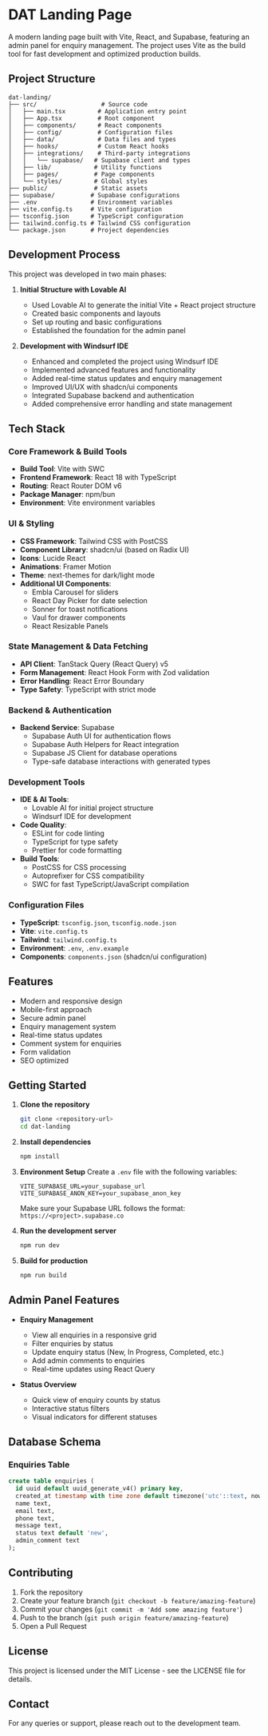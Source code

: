 # DAT Landing Page

A modern landing page built with Vite, React, and Supabase, featuring an admin panel for enquiry management. The project uses Vite as the build tool for fast development and optimized production builds.

## Project Structure
```
dat-landing/
├── src/                  # Source code
│   ├── main.tsx         # Application entry point
│   ├── App.tsx          # Root component
│   ├── components/      # React components
│   ├── config/          # Configuration files
│   ├── data/            # Data files and types
│   ├── hooks/           # Custom React hooks
│   ├── integrations/    # Third-party integrations
│   │   └── supabase/   # Supabase client and types
│   ├── lib/            # Utility functions
│   ├── pages/          # Page components
│   └── styles/         # Global styles
├── public/             # Static assets
├── supabase/          # Supabase configurations
├── .env               # Environment variables
├── vite.config.ts     # Vite configuration
├── tsconfig.json      # TypeScript configuration
├── tailwind.config.ts # Tailwind CSS configuration
└── package.json       # Project dependencies
```

## Development Process

This project was developed in two main phases:

1. **Initial Structure with Lovable AI**
   - Used Lovable AI to generate the initial Vite + React project structure
   - Created basic components and layouts
   - Set up routing and basic configurations
   - Established the foundation for the admin panel

2. **Development with Windsurf IDE**
   - Enhanced and completed the project using Windsurf IDE
   - Implemented advanced features and functionality
   - Added real-time status updates and enquiry management
   - Improved UI/UX with shadcn/ui components
   - Integrated Supabase backend and authentication
   - Added comprehensive error handling and state management

## Tech Stack

### Core Framework & Build Tools
- **Build Tool**: Vite with SWC
- **Frontend Framework**: React 18 with TypeScript
- **Routing**: React Router DOM v6
- **Package Manager**: npm/bun
- **Environment**: Vite environment variables

### UI & Styling
- **CSS Framework**: Tailwind CSS with PostCSS
- **Component Library**: shadcn/ui (based on Radix UI)
- **Icons**: Lucide React
- **Animations**: Framer Motion
- **Theme**: next-themes for dark/light mode
- **Additional UI Components**:
  - Embla Carousel for sliders
  - React Day Picker for date selection
  - Sonner for toast notifications
  - Vaul for drawer components
  - React Resizable Panels

### State Management & Data Fetching
- **API Client**: TanStack Query (React Query) v5
- **Form Management**: React Hook Form with Zod validation
- **Error Handling**: React Error Boundary
- **Type Safety**: TypeScript with strict mode

### Backend & Authentication
- **Backend Service**: Supabase
  - Supabase Auth UI for authentication flows
  - Supabase Auth Helpers for React integration
  - Supabase JS Client for database operations
  - Type-safe database interactions with generated types

### Development Tools
- **IDE & AI Tools**:
  - Lovable AI for initial project structure
  - Windsurf IDE for development
- **Code Quality**:
  - ESLint for code linting
  - TypeScript for type safety
  - Prettier for code formatting
- **Build Tools**:
  - PostCSS for CSS processing
  - Autoprefixer for CSS compatibility
  - SWC for fast TypeScript/JavaScript compilation

### Configuration Files
- **TypeScript**: `tsconfig.json`, `tsconfig.node.json`
- **Vite**: `vite.config.ts`
- **Tailwind**: `tailwind.config.ts`
- **Environment**: `.env`, `.env.example`
- **Components**: `components.json` (shadcn/ui configuration)

## Features

- Modern and responsive design
- Mobile-first approach
- Secure admin panel
- Enquiry management system
- Real-time status updates
- Comment system for enquiries
- Form validation
- SEO optimized

## Getting Started

1. **Clone the repository**
   ```bash
   git clone <repository-url>
   cd dat-landing
   ```

2. **Install dependencies**
   ```bash
   npm install
   ```

3. **Environment Setup**
   Create a `.env` file with the following variables:
   ```env
   VITE_SUPABASE_URL=your_supabase_url
   VITE_SUPABASE_ANON_KEY=your_supabase_anon_key
   ```
   Make sure your Supabase URL follows the format: `https://<project>.supabase.co`

4. **Run the development server**
   ```bash
   npm run dev
   ```

5. **Build for production**
   ```bash
   npm run build
   ```

## Admin Panel Features

- **Enquiry Management**
  - View all enquiries in a responsive grid
  - Filter enquiries by status
  - Update enquiry status (New, In Progress, Completed, etc.)
  - Add admin comments to enquiries
  - Real-time updates using React Query

- **Status Overview**
  - Quick view of enquiry counts by status
  - Interactive status filters
  - Visual indicators for different statuses

## Database Schema

### Enquiries Table
```sql
create table enquiries (
  id uuid default uuid_generate_v4() primary key,
  created_at timestamp with time zone default timezone('utc'::text, now()),
  name text,
  email text,
  phone text,
  message text,
  status text default 'new',
  admin_comment text
);
```

## Contributing

1. Fork the repository
2. Create your feature branch (`git checkout -b feature/amazing-feature`)
3. Commit your changes (`git commit -m 'Add some amazing feature'`)
4. Push to the branch (`git push origin feature/amazing-feature`)
5. Open a Pull Request

## License

This project is licensed under the MIT License - see the LICENSE file for details.

## Contact

For any queries or support, please reach out to the development team.
